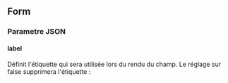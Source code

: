 ## Form
### Parametre JSON
#### label
Définit l'étiquette qui sera utilisée lors du rendu du champ. Le réglage sur false supprimera l'étiquette :